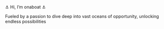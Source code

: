 
⚓ Hi, I’m onaboat ⚓

Fueled by a passion to dive deep into vast oceans of opportunity, unlocking endless possibilities

<!---
onaboat/onaboat is a ✨ special ✨ repository because its `README.md` (this file) appears on your GitHub profile.
You can click the Preview link to take a look at your changes.
--->
